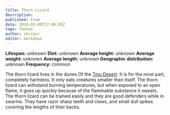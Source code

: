 ```yaml
---
title: Thorn Lizard
description:
published: true
date: 2010-03-09T17:40:05Z
tags: faunas
author: shriker
editor: markdown
---
```

<!-- infobox starts -->
**Lifespan:** unknown
**Diet:** unknown
**Average height:** unknown
**Average weight:** unknown
**Average length:** unknown
**Geographic distribution:** unknown
**Frequency:** common
<!-- infobox ends -->

The thorn lizard lives in the dunes Of the [Tmu Desert](/Tmu_Desert ""). It is for the most part, completely harmless. It only eats creatures smaller than itself. The thorn lizard can withstand burning temperatures, but when exposed to an open flame, it goes up quickly because of the flammable substance it sweats. The thorn lizard can be trained easily and they are good defenders while in swarms. They have razor sharp teeth and claws, and small dull spikes covering the lengths of their backs.